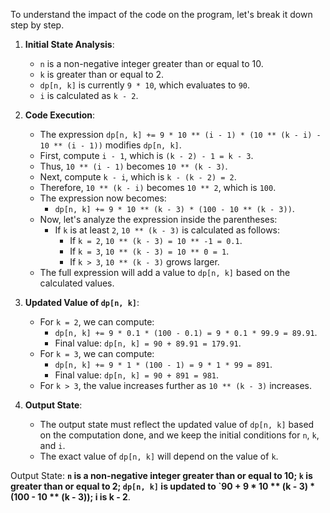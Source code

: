 To understand the impact of the code on the program, let's break it down step by step.

1. **Initial State Analysis**:
   - `n` is a non-negative integer greater than or equal to 10.
   - `k` is greater than or equal to 2.
   - `dp[n, k]` is currently `9 * 10`, which evaluates to `90`.
   - `i` is calculated as `k - 2`.

2. **Code Execution**:
   - The expression `dp[n, k] += 9 * 10 ** (i - 1) * (10 ** (k - i) - 10 ** (i - 1))` modifies `dp[n, k]`.
   - First, compute `i - 1`, which is `(k - 2) - 1 = k - 3`.
   - Thus, `10 ** (i - 1)` becomes `10 ** (k - 3)`.
   - Next, compute `k - i`, which is `k - (k - 2) = 2`.
   - Therefore, `10 ** (k - i)` becomes `10 ** 2`, which is `100`.
   - The expression now becomes:
     - `dp[n, k] += 9 * 10 ** (k - 3) * (100 - 10 ** (k - 3))`.
   - Now, let's analyze the expression inside the parentheses:
     - If `k` is at least `2`, `10 ** (k - 3)` is calculated as follows:
       - If `k = 2`, `10 ** (k - 3) = 10 ** -1 = 0.1`.
       - If `k = 3`, `10 ** (k - 3) = 10 ** 0 = 1`.
       - If `k > 3`, `10 ** (k - 3)` grows larger.
   - The full expression will add a value to `dp[n, k]` based on the calculated values.

3. **Updated Value of `dp[n, k]`**:
   - For `k = 2`, we can compute: 
     - `dp[n, k] += 9 * 0.1 * (100 - 0.1) = 9 * 0.1 * 99.9 = 89.91`.
     - Final value: `dp[n, k] = 90 + 89.91 = 179.91`.
   - For `k = 3`, we can compute:
     - `dp[n, k] += 9 * 1 * (100 - 1) = 9 * 1 * 99 = 891`.
     - Final value: `dp[n, k] = 90 + 891 = 981`.
   - For `k > 3`, the value increases further as `10 ** (k - 3)` increases.

4. **Output State**:
   - The output state must reflect the updated value of `dp[n, k]` based on the computation done, and we keep the initial conditions for `n`, `k`, and `i`.
   - The exact value of `dp[n, k]` will depend on the value of `k`.

Output State: **`n` is a non-negative integer greater than or equal to 10; `k` is greater than or equal to 2; `dp[n, k]` is updated to `90 + 9 * 10 ** (k - 3) * (100 - 10 ** (k - 3)); i is k - 2**.